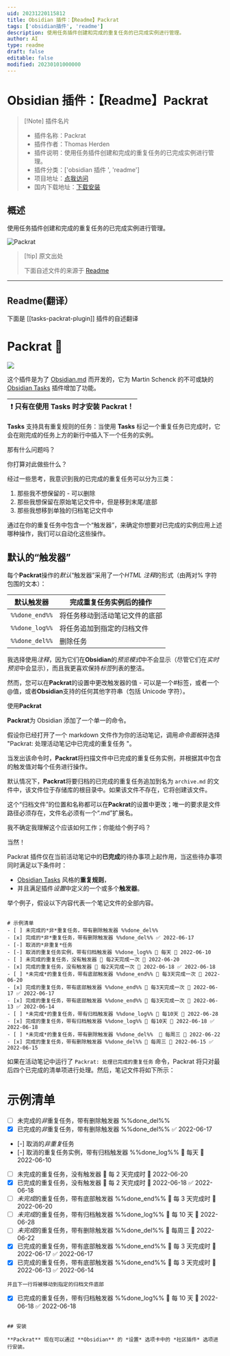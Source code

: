 ```yaml
---
uid: 20231220115812
title: Obsidian 插件：【Readme】Packrat
tags: ['obsidian插件', 'readme']
description: 使用任务插件创建和完成的重复任务的已完成实例进行管理。
author: AI
type: readme
draft: false
editable: false
modified: 20230101000000
---
```


# Obsidian 插件：【Readme】Packrat

> [!Note] 插件名片
> - 插件名称：Packrat
> - 插件作者：Thomas Herden
> - 插件说明：使用任务插件创建和完成的重复任务的已完成实例进行管理。
> - 插件分类：['obsidian 插件 ', 'readme']
> - 项目地址：[点我访问](https://github.com/therden/packrat)
> - 国内下载地址：[下载安装](https://pkmer.cn/products/plugin/pluginMarket/?tasks-packrat-plugin)

## 概述

使用任务插件创建和完成的重复任务的已完成实例进行管理。

![Packrat](https://cdn.pkmer.cn/covers/tasks-packrat-plugin.gif)

> [!tip] 原文出处
>
>下面自述文件的来源于 [Readme](https://ghproxy.net/https://raw.githubusercontent.com/therden/packrat/master/README.md)

---

## Readme(翻译）

下面是 [[tasks-packrat-plugin]] 插件的自述翻译

# **Packrat** 🐀

![](https://cdn.pkmer.cn/covers/tasks-packrat-plugin_2_0.gif)

这个插件是为了 [Obsidian.md](https://obsidian.md/) 而开发的，它为 Martin Schenck 的不可或缺的 [Obsidian Tasks](https://github.com/schemar/obsidian-tasks) 插件增加了功能。

| :exclamation: 只有在使用 **Tasks** 时才安装 **Packrat**！ |
|--------------------------------------------------------------------|

**Tasks** 支持具有重复规则的任务：当使用 **Tasks** 标记一个重复任务已完成时，它会在刚完成的任务上方的新行中插入下一个任务的实例。

那有什么问题吗？

你打算对此做些什么？

经过一些思考，我意识到我的已完成的重复任务可以分为三类：

1. 那些我不想保留的 - 可以删除
2. 那些我想保留在原始笔记文件中，但是移到末尾/底部
3. 那些我想移到单独的归档笔记文件中

通过在你的重复任务中包含一个“触发器”，来确定你想要对已完成的实例应用上述哪种操作，我们可以自动化这些操作。

## 默认的“触发器”

每个**Packrat**操作的*默认*“触发器”采用了一个*HTML 注释*的形式（由两对% 字符包围的文本）：

| 默认触发器 | 完成重复任务实例后的操作 |
|-----------------|------------------------------------------------ |
| `%%done_end%%`    | 将任务移动到活动笔记文件的底部 |
| `%%done_log%%`    | 将任务追加到指定的归档文件 |
| `%%done_del%%`    | 删除任务 |

我选择使用*注释*，因为它们在**Obsidian**的*预览模式*中不会显示（尽管它们在*实时预览*中会显示），而且我更喜欢保持*标签*列表的整洁。

然而，您可以在**Packrat**的设置中更改触发器的值 - 可以是一个#标签，或者一个@值，或者**Obsidian**支持的任何其他字符串（包括 Unicode 字符）。

使用**Packrat**

**Packrat**为 Obsidian 添加了一个单一的命令。

假设你已经打开了一个 markdown 文件作为你的活动笔记，调用*命令面板*并选择 "Packrat: 处理活动笔记中已完成的重复任务 "。

当发出该命令时，**Packrat**将扫描文件中已完成的重复任务实例，并根据其中包含的触发值对每个任务进行操作。

默认情况下，**Packrat**将要归档的已完成的重复任务追加到名为 `archive.md` 的文件中，该文件位于存储库的根目录中。如果该文件不存在，它将创建该文件。

这个“归档文件”的位置和名称都可以在**Packrat**的设置中更改；唯一的要求是文件路径必须存在，文件名必须有一个“.md”扩展名。

我不确定我理解这个应该如何工作；你能给个例子吗？

当然！

Packrat 插件仅在当前活动笔记中的**已完成**的待办事项上起作用，当这些待办事项同时满足以下条件时：

- [Obsidian Tasks](https://github.com/obsidian-tasks-group/obsidian-tasks) 风格的**重复规则**，
- 并且满足插件*设置*中定义的一个或多个**触发器**。

举个例子，假设以下内容代表一个笔记文件的全部内容。

```

# 示例清单
- [ ] 未完成的*非*重复任务，带有删除触发器 %%done_del%%
- [x] 完成的*非*重复任务，带有删除触发器 %%done_del%% ✅ 2022-06-17
- [-] 取消的*非重复*任务
- [-] 取消的重复任务实例，带有归档触发器 %%done_log%% 🔁 每天 📅 2022-06-10
- [ ] 未完成的重复任务，没有触发器 🔁 每2天完成一次 📅 2022-06-20
- [x] 完成的重复任务，没有触发器 🔁 每2天完成一次 📅 2022-06-18 ✅ 2022-06-18
- [ ] *未完成*的重复任务，带有底部触发器 %%done_end%% 🔁 每3天完成一次 📅 2022-06-20
- [x] 完成的重复任务，带有底部触发器 %%done_end%% 🔁 每3天完成一次 📅 2022-06-17 ✅ 2022-06-17
- [x] 完成的重复任务，带有底部触发器 %%done_end%% 🔁 每3天完成一次 📅 2022-06-13 ✅ 2022-06-14
- [ ] *未完成*的重复任务，带有归档触发器 %%done_log%% 🔁 每10天 📅 2022-06-28
- [x] 完成的重复任务，带有归档触发器 %%done_log%% 🔁 每10天 📅 2022-06-18 ✅ 2022-06-18
- [ ] *未完成*的重复任务，带有删除触发器 %%done_del%%  🔁 每周三 📅 2022-06-22
- [x] 完成的重复任务，带有删除触发器 %%done_del%% 🔁 每周三 📅 2022-06-15 ✅ 2022-06-15
```

如果在活动笔记中运行了 `Packrat: 处理已完成的重复任务` 命令，Packrat 将只对最后四个已完成的清单项进行处理。然后，笔记文件将如下所示：

# 示例清单

- [ ] 未完成的*非*重复任务，带有删除触发器 %%done_del%%
- [x] 已完成的*非*重复任务，带有删除触发器 %%done_del%% ✅ 2022-06-17
- [-] 取消的*非重复*任务
- [-] 取消的重复任务实例，带有归档触发器 %%done_log%% 🔁 每天 📅 2022-06-10
- [ ] 未完成的重复任务，没有触发器 🔁 每 2 天完成时 📅 2022-06-20
- [x] 已完成的重复任务，没有触发器 🔁 每 2 天完成时 📅 2022-06-18 ✅ 2022-06-18
- [ ] *未完成*的重复任务，带有底部触发器 %%done_end%% 🔁 每 3 天完成时 📅 2022-06-20
- [ ] *未完成*的重复任务，带有归档触发器 %%done_log%% 🔁 每 10 天 📅 2022-06-28
- [ ] *未完成*的重复任务，带有删除触发器 %%done_del%% 🔁 每周三 📅 2022-06-22
- [x] 已完成的重复任务，带有底部触发器 %%done_end%% 🔁 每 3 天完成时 📅 2022-06-17 ✅ 2022-06-17
- [x] 已完成的重复任务，带有底部触发器 %%done_end%% 🔁 每 3 天完成时 📅 2022-06-13 ✅ 2022-06-14

```
并且下一行将被移动到指定的归档文件底部
```

- [x] 已完成的重复任务，带有归档触发器 %%done_log%% 🔁 每 10 天 📅 2022-06-18 ✅ 2022-06-18

```

## 安装

**Packrat** 现在可以通过 **Obsidian** 的 *设置* 选项卡中的 *社区插件* 选项进行安装。



